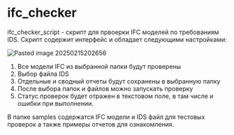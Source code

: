 # ifc_checker

ifc_checker_script - скрипт для првоерки IFC моделей по требованиям IDS.
Скрипт содержит интерфейс и обладает следующими настройками:

![Pasted image 20250215202656](https://github.com/user-attachments/assets/9ae44e74-0a82-455a-ab09-f9d61f6cc35e)

1. Все модели IFC из выбранной папки будут проверены
2. Выбор файла IDS
3. Отдельные и сводный отчеты будут сохранены в выбранную папку
4. После выбора папок и файлов можно запускать проверку
5. Статус проверок будет отражен в текстовом поле, в там числе и ошибки при выполнении.

В папке samples содержатся IFC модели и IDS файл для тестовых проверок а также примеры отчетов для ознакомления.
